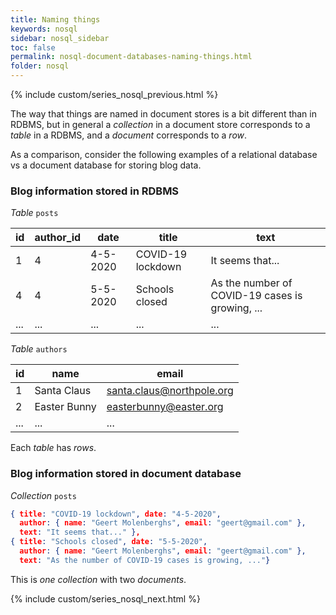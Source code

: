 ```yaml
---
title: Naming things
keywords: nosql
sidebar: nosql_sidebar
toc: false
permalink: nosql-document-databases-naming-things.html
folder: nosql
---
```

{% include custom/series_nosql_previous.html %}

The way that things are named in document stores is a bit different than in RDBMS, but in general a _collection_ in a document store corresponds to a _table_ in a RDBMS, and a _document_ corresponds to a _row_.

As a comparison, consider the following examples of a relational database vs a document database for storing blog data.

### Blog information stored in RDBMS

_Table_ `posts`

| id | author_id | date | title | text |
|---|---|---|---|---|
| 1 | 4 | 4-5-2020 | COVID-19 lockdown | It seems that... |
| 4 | 4 | 5-5-2020 | Schools closed | As the number of COVID-19 cases is growing, ... |
| ... | ... | ... | ... | ... |

_Table_ `authors`

| id | name | email |
|---|---|---|
| 1 | Santa Claus | santa.claus@northpole.org |
| 2 | Easter Bunny | easterbunny@easter.org |
| ... | ... | ... |

Each _table_ has _rows_.

### Blog information stored in document database

_Collection_ `posts`
```json
{ title: "COVID-19 lockdown", date: "4-5-2020",
  author: { name: "Geert Molenberghs", email: "geert@gmail.com" },
  text: "It seems that..." },
{ title: "Schools closed", date: "5-5-2020",
  author: { name: "Geert Molenberghs", email: "geert@gmail.com" },
  text: "As the number of COVID-19 cases is growing, ..."}
```

This is _one_ _collection_ with two _documents_.

{% include custom/series_nosql_next.html %}

